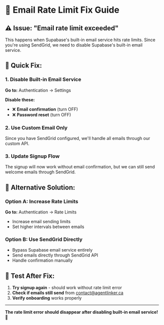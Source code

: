 # 🚨 Email Rate Limit Fix Guide

## ⚠️ Issue: "Email rate limit exceeded"

This happens when Supabase's built-in email service hits rate limits. Since you're using SendGrid, we need to disable Supabase's built-in email service.

## 🔧 Quick Fix:

### 1. Disable Built-in Email Service
**Go to:** Authentication → Settings

**Disable these:**
- ❌ **Email confirmation** (turn OFF)
- ❌ **Password reset** (turn OFF)

### 2. Use Custom Email Only
Since you have SendGrid configured, we'll handle all emails through our custom API.

### 3. Update Signup Flow
The signup will now work without email confirmation, but we can still send welcome emails through SendGrid.

## 🚀 Alternative Solution:

### Option A: Increase Rate Limits
**Go to:** Authentication → Rate Limits
- Increase email sending limits
- Set higher intervals between emails

### Option B: Use SendGrid Directly
- Bypass Supabase email service entirely
- Send emails directly through SendGrid API
- Handle confirmation manually

## 🧪 Test After Fix:

1. **Try signup again** - should work without rate limit error
2. **Check if emails still send** from contact@agentlinker.ca
3. **Verify onboarding** works properly

---

**The rate limit error should disappear after disabling built-in email service!** 🎯
